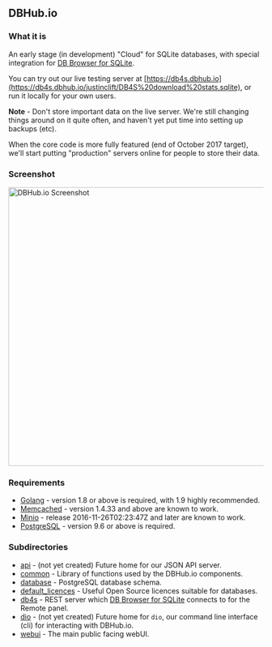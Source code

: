## DBHub.io

### What it is

An early stage (in development) "Cloud" for SQLite databases, with special
integration for [DB Browser for SQLite](http://sqlitebrowser.org).

You can try out our live testing server at [https://db4s.dbhub.io](https://db4s.dbhub.io/justinclift/DB4S%20download%20stats.sqlite),
or run it locally for your own users.

**Note** - Don't store important data on the live server.  We're still changing things
around on it quite often, and haven't yet put time into setting up backups (etc).

When the core code is more fully featured (end of October 2017 target), we'll start
putting "production" servers online for people to store their data.

### Screenshot

<img src="https://github.com/sqlitebrowser/db4s-screenshots/raw/master/dbhub/2017-08-10/00-database_view_page.png" alt="DBHub.io Screenshot" align="middle" width="550px" />

### Requirements

* [Golang](https://golang.org) - version 1.8 or above is required, with 1.9 highly recommended.
* [Memcached](https://memcached.org) - version 1.4.33 and above are known to work.
* [Minio](https://minio.io) - release 2016-11-26T02:23:47Z and later are known to work.
* [PostgreSQL](https://www.postgresql.org) - version 9.6 or above is required.

### Subdirectories

* [api](api/) - (not yet created) Future home for our JSON API server.
* [common](common/) - Library of functions used by the DBHub.io components.
* [database](database/) - PostgreSQL database schema.
* [default_licences](default_licences/) - Useful Open Source licences suitable for databases.
* [db4s](db4s/) - REST server which [DB Browser for SQLite](http://sqlitebrowser.org)
  connects to for the Remote panel.
* [dio](dio/) - (not yet created) Future home for `dio`, our command line interface (cli) for
  interacting with DBHub.io.
* [webui](webui/) - The main public facing webUI.

